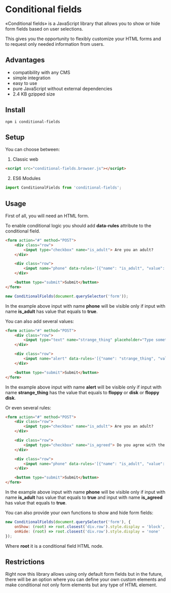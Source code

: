# Conditional fields

«Conditional fields» is a JavaScript library that allows you to show or hide form fields based on user selections.

This gives you the opportunity to flexibly customize your HTML forms and to request only needed information from users.

## Advantages

* compatibility with any CMS
* simple integration
* easy to use
* pure JavaScript without external dependencies
* 2.4 KB gzipped size

## Install

```
npm i conditional-fields
```

## Setup

You can choose between:

1. Classic web

```html
<script src="conditional-fields.browser.js"></script>
```

2. ES6 Modules

```javascript
import ConditionalFields from 'conditional-fields';
```

## Usage

First of all, you will need an HTML form.

To enable conditional logic you should add **data-rules** attribute to the conditional field.

```html
<form action="#" method="POST">
    <div class="row">
        <input type="checkbox" name="is_adult"> Are you an adult?
    </div>

    <div class="row">
        <input name="phone" data-rules='[{"name": "is_adult", "value": ["true"]}]'>
    </div>

    <button type="submit">Submit</button>
</form>
```

```javascript
new ConditionalFields(document.querySelector('form'));
```

In the example above input with name **phone** will be visible only if input with name **is_adult** has value that equals to **true**.


You can also add several values:

```html
<form action="#" method="POST">
    <div class="row">
        <input type="text" name="strange_thing" placeholder="Type something">
    </div>

    <div class="row">
        <input name="alert" data-rules='[{"name": "strange_thing", "value": ["floppy", "disk", "floppy disk"]}]'>
    </div>

    <button type="submit">Submit</button>
</form>
```

In the example above input with name **alert** will be visible only if input with name **strange_thing** has the value that equals to **floppy** or **disk** or **floppy disk**.

Or even several rules:

```html
<form action="#" method="POST">
    <div class="row">
        <input type="checkbox" name="is_adult"> Are you an adult?
    </div>

    <div class="row">
        <input type="checkbox" name="is_agreed"> Do you agree with the terms?
    </div>

    <div class="row">
        <input name="phone" data-rules='[{"name": "is_adult", "value": ["true"]}, {"name": "is_agreed", "value": ["true"]}]'>
    </div>

    <button type="submit">Submit</button>
</form>
```

In the example above input with name **phone** will be visible only if input with name **is_adult** has value that equals to **true** and input with name **is_agreed** has value that equals to **true**.


You can also provide your own functions to show and hide form fields:

```javascript
new ConditionalFields(document.querySelector('form'), {
    onShow: (root) => root.closest('div.row').style.display = 'block',
    onHide: (root) => root.closest('div.row').style.display = 'none'
});
```

Where **root** it is a conditional field HTML node.

## Restrictions

Right now this library allows using only default form fields but in the future, there will be an option where you can define your own custom elements and make conditional not only form elements but any type of HTML element.

